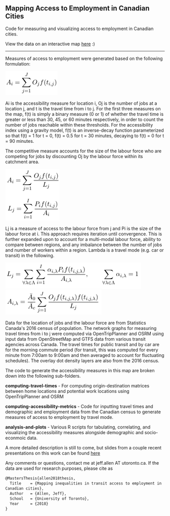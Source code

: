 
## Mapping Access to Employment in Canadian Cities

Code for measuring and visualizing access to employment in Canadian cities.

View the data on an interactive map [here](https://sausy-lab.github.io/canada-transit-access/map.html) :)


-----------------------------

Measures of access to employment were generated based on the following formulation:

![A1](imgs/a1.png)

Ai is the accessibility measure for location i, Oj is the number of jobs at a location j, and t is the travel time from i to j. For the first three measures on the map, f(t) is simply a binary measure (0 or 1) of whether the travel time is greater or less than 30, 45, or 60 minutes respectively, in order to count the number of jobs reachable within these thresholds. For the accessibility index using a gravity model, f(t) is an inverse-decay function parameterized so that f(t) = 1 for t = 0, f(t) = 0.5 for t = 30 minutes, decaying to f(t) = 0 for t = 90 minutes.

The competitive measure accounts for the size of the labour force who are competing for jobs by discounting Oj by the labour force within its catchment area.

![A2](imgs/a2.png)

Lj is a measure of access to the labour force from j and Pi is the size of the labour force at i. This approach requires iteration until convergence. This is further expanded upon to account for a multi-modal labour force, ability to compare between regions, and any imbalance between the number of jobs and number of workers within a region. Lambda is a travel mode (e.g. car or transit) in the following.

![A3](imgs/a3.png)  
![A4](imgs/a4.png)

Data for the location of jobs and the labour force are from Statistics Canada's 2016 census of population. The network graphs for measuring travel times from i to j were computed via OpenTripPlanner and OSRM using input data from OpenStreetMap and GTFS data from various transit agencies across Canada. The travel times for public transit and by car are for the morning commute period (for transit, this was computed for every minute from 7:00am to 9:00am and then averaged to account for fluctuating schedules). The overlay dot density layers are also from the 2016 census.

The code to generate the accessibility measures in this map are broken down into the following sub-folders.

**computing-travel-times** - For computing origin-destination matrices between home locations and potential work locations using OpenTripPlanner and OSRM

**computing-accessibility-metrics** - Code for inputting travel times and demographic and employment data from the Canadian census to generate measures of access to employment by travel mode.

**analysis-and-plots** - Various R scripts for tabulating, correlating, and visualizing the accessibility measures alongside demographic and socio-econmoic data.

A more detailed description is still to come, but slides from a couple recent presentations on this work can be found [here](https://github.com/SAUSy-Lab/canada-transit-access/blob/master/slides/UAA%20AAG%202018.pdf)

Any comments or questions, contact me at jeff.allen AT utoronto.ca. If the data are used for research purposes, please cite as

```
@MastersThesis{allen2018thesis,
  Title    = {Mapping inequalities in transit access to employment in Canadian cities},
  Author   = {Allen, Jeff},
  School   = {University of Toronto},
  Year     = {2018}
}
```
